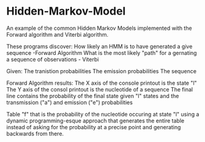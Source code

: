 # Hidden-Markov-Model
An example of the common Hidden Markov Models implemented with the Forward algorithm and Viterbi algorithm. 

These programs discover:
How likely an HMM is to have generated a give sequence  -Forward Algorithm
What is the most likely "path" for a gernating a sequence of observations - Viterbi

Given:
The tranistion probabilities
The emission probabilities
The sequence


Forward Algorithm results:
  The X axis of the console printout is the state "l"
  The Y axis of the consol printout is the nucleotide of a sequence
  The final line contains the probability of the final state given "l" states and the transmission ("a") and emission ("e") probabilities

  Table "f" that is the probability of the nucleotide occuring at state "l" using a dynamic programming-esque approach that generates the entire table instead of asking for the probability at a precise point and generating backwards from there.

  
